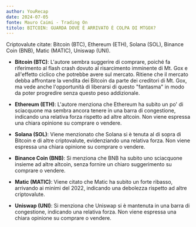 ```yaml
---
author: YouRecap
date: 2024-07-05
fonte: Mauro Caimi - Trading On
titolo: BITCOIN: GUARDA DOVE È ARRIVATO È COLPA DI MTGOX?
---
```


Criptovalute citate: Bitcoin (BTC), Ethereum (ETH), Solana (SOL), Binance Coin (BNB), Matic (MATIC), Uniswap (UNI).

- **Bitcoin (BTC)**: L'autore sembra suggerire di comprare, poiché fa riferimento al flash crash dovuto al risarcimento imminente di Mt. Gox e all'effetto ciclico che potrebbe avere sul mercato. Ritiene che il mercato debba affrontare la vendita dei Bitcoin da parte dei creditori di Mt. Gox, ma vede anche l'opportunità di liberarsi di questo "fantasma" in modo da poter progredire senza questo peso addizionale.
  
- **Ethereum (ETH)**: L'autore menziona che Ethereum ha subito un po' di sciacquone ma sembra ancora tenere in una barra di congestione, indicando una relativa forza rispetto ad altre altcoin. Non viene espressa una chiara opinione su comprare o vendere.

- **Solana (SOL)**: Viene menzionato che Solana si è tenuta al di sopra di Bitcoin e di altre criptovalute, evidenziando una relativa forza. Non viene espressa una chiara opinione su comprare o vendere.

- **Binance Coin (BNB)**: Si menziona che BNB ha subito uno sciacquone insieme ad altre altcoin, senza fornire un chiaro suggerimento su comprare o vendere.

- **Matic (MATIC)**: Viene citato che Matic ha subito un forte ribasso, arrivando ai minimi del 2022, indicando una debolezza rispetto ad altre criptovalute.

- **Uniswap (UNI)**: Si menziona che Uniswap si è mantenuta in una barra di congestione, indicando una relativa forza. Non viene espressa una chiara opinione su comprare o vendere.
